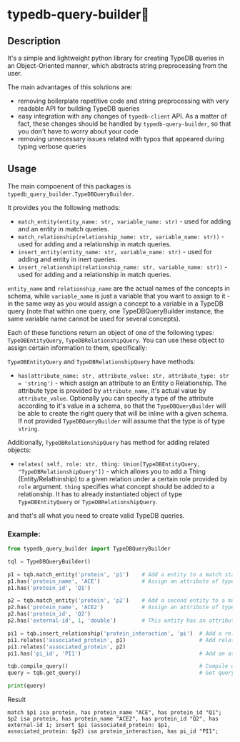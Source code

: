 # typedb-query-builder💪

## Description

It's a simple and lightweight python library for creating TypeDB queries in an Object-Oriented manner, which abstracts string preprocessing from the user. 

The main advantages of this solutions are:
  - removing boilerplate repetitive code and string preprocessing with very readable API for building TypeDB queries
  - easy integration with any changes of `typedb-client` API. As a matter of fact, these changes should be handled by `typedb-query-builder`, so that you don't have to worry about your code
  - removing unnecessary issues related with typos that appeared during typing verbose queries


## Usage

The main compoenent of this packages is `typedb_query_builder.TypeDBQueryBuilder`.

It provides you the following methods:
  - `match_entity(entity_name: str, variable_name: str)` - used for adding and an entity in match queries.
  - `match_relationship(relationship_name: str, variable_name: str))` - used for adding and a relationship in match queries.
  - `insert_entity(entity_name: str, variable_name: str)` - used for adding and entity in inert queries.
  - `insert_relationship(relationship_name: str, variable_name: str))` - used for adding and a relationship in match queries.

`entity_name` and `relationship_name` are the actual names of the concepts in schema, while `variable_name` is just a variable that you want to assign to it - in the same way as you would assign a concept to a variable in a TypeDB query (note that within one query, one TypeDBQueryBuilder instance, the same variable name cannot be used for several concepts).

Each of these functions return an object of one of the following types: `TypeDBEntityQuery`, `TypeDBRelationshipQuery`. You can use these object to assign certain information to them, specifically:

`TypeDBEntityQuery` and `TypeDBRelationshipQuery` have methods:
  - `has(attribute_name: str,
        attribute_value: str,
        attribute_type: str = 'string')` - which assign an attribute to an Entity o Relationship. The attribute type is provided by `attribute_name`, it's actual value by `attribute_value`. Optionally you can specify a type of the attribute according to it's value in a schema, so that the `TypeDBQueryBuilder` will be able to create the right query that will be inline with a given schema. If not provided `TypeDBQueryBuilder` will assume that the type is of type `string`.

Additionally, `TypeDBRelationshipQuery` has method for adding related objects:
  - `relates(
        self,
        role: str,
        thing: Union[TypeDBEntityQuery, "TypeDBRelationshipQuery"])` - which allows you to add a Thing (Entity/Relathinship) to a given relation under a certain role provided by `role` argument. `thing` specifies what concept should be added to a relationship. It has to already instantiated object of type `TypeDBEntityQuery` or `TypeDBRelationshipQuery`.

and that's all what you need to create valid TypeDB queries.

### Example:
```python
from typedb_query_builder import TypeDBQueryBuilder

tql = TypeDBQueryBuilder()

p1 = tqb.match_entity('protein', 'p1')    # Add a entity to a match statement with a variable 'p1'.
p1.has('protein_name', 'ACE')             # Assign an attribute of type 'protein_name' with value 'ACE'
p1.has('protein_id', 'Q1')

p2 = tqb.match_entity('protein', 'p2')    # Add a second entity to a match statement with a variable 'p2'.
p2.has('protein_name', 'ACE2')            # Assign an attribute of type 'protein_name' with value 'ACE2'
p2.has('protein_id', 'Q2')
p2.has('external-id', 1, 'double')        # This entity has an attribute 'external-id' which is of type double.

pi1 = tqb.insert_relationship('protein_interaction', 'pi')  # Add a relationship of type 'protein_interaction' to insert query.
pi1.relates('associated_protein', p1)                       # Add related entities
pi1.relates('associated_protein', p2)
pi1.has('pi_id', 'PI1')                                     # Add an attribute to a relationship

tqb.compile_query()                                         # Compile query
query = tqb.get_query()                                     # Get query

print(query)
```

Result

`match $p1 isa protein, has protein_name "ACE", has protein_id "Q1"; $p2 isa protein, has protein_name "ACE2", has protein_id "Q2", has external-id 1; insert $pi (associated_protein: $p1, associated_protein: $p2) isa protein_interaction, has pi_id "PI1";`


